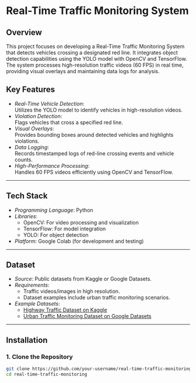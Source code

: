 # Real-Time Traffic Monitoring System  

## Overview  
This project focuses on developing a Real-Time Traffic Monitoring System that detects vehicles crossing a designated red line. It integrates object detection capabilities using the YOLO model with OpenCV and TensorFlow. The system processes high-resolution traffic videos (60 FPS) in real time, providing visual overlays and maintaining data logs for analysis.  


## Key Features  
- *Real-Time Vehicle Detection*:  
  Utilizes the YOLO model to identify vehicles in high-resolution videos.  
- *Violation Detection*:  
  Flags vehicles that cross a specified red line.  
- *Visual Overlays*:  
  Provides bounding boxes around detected vehicles and highlights violations.  
- *Data Logging*:  
  Records timestamped logs of red-line crossing events and vehicle counts.  
- *High-Performance Processing*:  
  Handles 60 FPS videos efficiently using OpenCV and TensorFlow.  

---

## Tech Stack  
- *Programming Language*: Python  
- *Libraries*:  
  - OpenCV: For video processing and visualization  
  - TensorFlow: For model integration  
  - YOLO: For object detection  
- *Platform*: Google Colab (for development and testing)  

---

## Dataset  
- *Source*: Public datasets from Kaggle or Google Datasets.  
- *Requirements*:  
  - Traffic videos/images in high resolution.  
  - Dataset examples include urban traffic monitoring scenarios.  
- *Example Datasets*:  
  - [Highway Traffic Dataset on Kaggle](https://www.kaggle.com/datasets)  
  - [Urban Traffic Monitoring Dataset on Google Datasets](https://datasetsearch.research.google.com/)  

---

## Installation  

### 1. Clone the Repository  
```bash  
git clone https://github.com/your-username/real-time-traffic-monitoring.git  
cd real-time-traffic-monitoring
